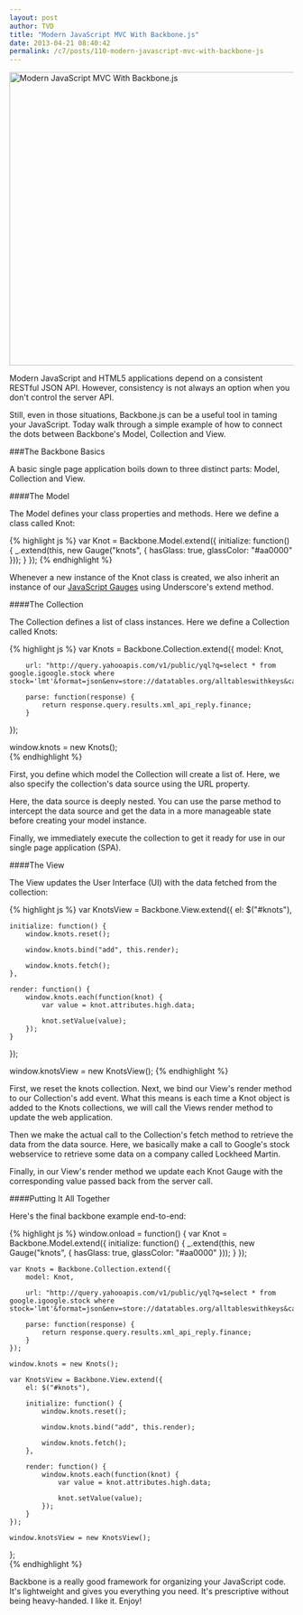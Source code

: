 ```yaml
---
layout: post
author: TVD
title: "Modern JavaScript MVC With Backbone.js"
date: 2013-04-21 08:40:42
permalink: /c7/posts/110-modern-javascript-mvc-with-backbone-js
---
```


<img src="https://techoctave.com/c7/static/gangnam-style-feature.jpg" width=520 alt="Modern JavaScript MVC With Backbone.js"/>

Modern JavaScript and HTML5 applications depend on a consistent RESTful JSON API. However, consistency is not always an option when you don't control the server API.

Still, even in those situations, Backbone.js can be a useful tool in taming your JavaScript. Today walk through a simple example of how to connect the dots between Backbone's Model, Collection and View.

###The Backbone Basics

A basic single page application boils down to three distinct parts: Model, Collection and View.

####The Model

The Model defines your class properties and methods. Here we define a class called Knot:

{% highlight js %}
var Knot = Backbone.Model.extend({
	initialize: function() {
		_.extend(this, new Gauge("knots", {
			hasGlass: true,
			glassColor: "#aa0000"
		}));
	}
});
{% endhighlight %}

Whenever a new instance of the Knot class is created, we also inherit an instance of our [JavaScript Gauges][1] using Underscore's extend method.


####The Collection

The Collection defines a list of class instances. Here we define a Collection called Knots:

{% highlight js %}
var Knots = Backbone.Collection.extend({
	    model: Knot,
	
		url: "http://query.yahooapis.com/v1/public/yql?q=select * from google.igoogle.stock where stock='lmt'&format=json&env=store://datatables.org/alltableswithkeys&callback=",
	
		parse: function(response) {
			return response.query.results.xml_api_reply.finance;
		}
});

window.knots = new Knots();  
{% endhighlight %}

First, you define which model the Collection will create a list of. Here, we also specify the collection's data source using the URL property.

Here, the data source is deeply nested. You can use the parse method to intercept the data source and get the data in a more manageable state before creating your model instance.

Finally, we immediately execute the collection to get it ready for use in our single page application (SPA).

####The View

The View updates the User Interface (UI) with the data fetched from the collection:

{% highlight js %}
var KnotsView = Backbone.View.extend({
	el: $("#knots"),

	initialize: function() {
		window.knots.reset();

		window.knots.bind("add", this.render);

		window.knots.fetch();
	},

	render: function() {
		window.knots.each(function(knot) {
			var value = knot.attributes.high.data;
				
			knot.setValue(value);
		});
	}
});

window.knotsView = new KnotsView();
{% endhighlight %}

First, we reset the knots collection. Next, we bind our View's render method to our Collection's add event. What this means is each time a Knot object is added to the Knots collections, we will call the Views render method to update the web application.

Then we make the actual call to the Collection's fetch method to retrieve the data from the data source. Here, we basically make a call to Google's stock webservice to retrieve some data on a company called Lockheed Martin.

Finally, in our View's render method we update each Knot Gauge with the corresponding value passed back from the server call.

####Putting It All Together

Here's the final backbone example end-to-end:

{% highlight js %}
window.onload = function() {
	var Knot = Backbone.Model.extend({
		initialize: function() {
			_.extend(this, new Gauge("knots", {
				hasGlass: true,
				glassColor: "#aa0000"
			}));
		}
	});

	var Knots = Backbone.Collection.extend({
	    model: Knot,
	
		url: "http://query.yahooapis.com/v1/public/yql?q=select * from google.igoogle.stock where stock='lmt'&format=json&env=store://datatables.org/alltableswithkeys&callback=",
	
		parse: function(response) {
			return response.query.results.xml_api_reply.finance;
		}
	});

	window.knots = new Knots();

	var KnotsView = Backbone.View.extend({
		el: $("#knots"),

		initialize: function() {
			window.knots.reset();

			window.knots.bind("add", this.render);

			window.knots.fetch();
		},

		render: function() {
			window.knots.each(function(knot) {
				var value = knot.attributes.high.data;
				
				knot.setValue(value);
			});
		}
	});

	window.knotsView = new KnotsView();
};  
{% endhighlight %}

Backbone is a really good framework for organizing your JavaScript code. It's lightweight and gives you everything you need. It's prescriptive without being heavy-handed. I like it. Enjoy!


  [1]: http://techoctave.com/gauges/
